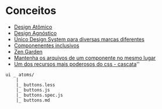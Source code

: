# Conceitos

- [Design Atômico](http://bradfrost.com/blog/post/atomic-web-design/)
- [Design Agnóstico](http://bradfrost.com/blog/post/managing-technology-agnostic-design-systems/)
- [Único Design System para diversas marcas diferentes](http://bradfrost.com/blog/post/creating-themeable-design-systems/)
- [Componenentes inclusivos](https://inclusive-components.design/)
- [Zen Garden](http://www.csszengarden.com/)
- [Mantenha os arquivos de um componente no mesmo lugar](https://medium.com/tableless/8-regras-simples-para-uma-arquitetura-css-robusta-e-escal%C3%A1vel-545c6dade170#ea98)
- [Um dos recursos mais poderosos do css - cascata](https://medium.com/buildit/a-tale-of-two-buttons-e63185aefd5f)''

```
ui _ atoms/
    |
    |_ buttons.less
    |_ buttons.js
    |_ buttons.spec.js
    |_ buttons.md
```
